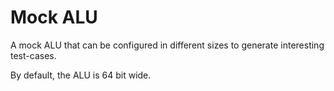 Mock ALU
========

A mock ALU that can be configured in different sizes to generate
interesting test-cases.

By default, the ALU is 64 bit wide.
